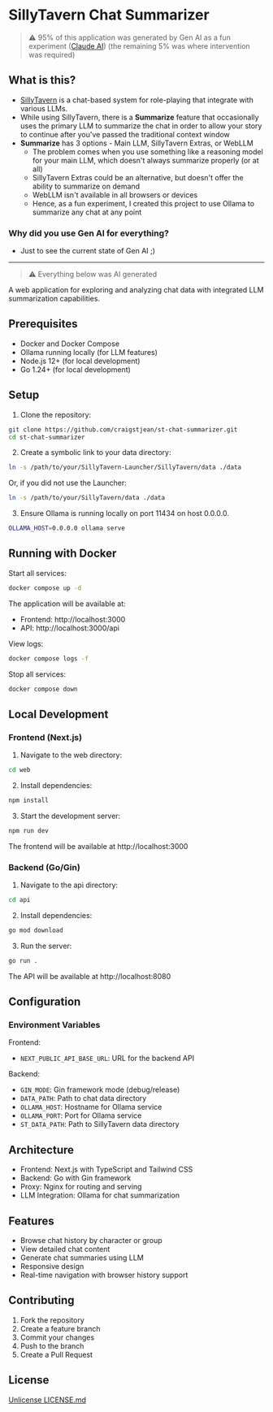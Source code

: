 # SillyTavern Chat Summarizer

> :warning: 95% of this application was generated by Gen AI as a fun experiment ([Claude AI](https://claude.ai/))
> (the remaining 5% was where intervention was required)

## What is this?

- [SillyTavern](https://github.com/SillyTavern/SillyTavern) is a chat-based system for role-playing that integrate with various LLMs.
- While using SillyTavern, there is a **Summarize** feature that occasionally uses the primary LLM to summarize the chat in order to allow your story to continue after you've passed the traditional context window
- **Summarize** has 3 options - Main LLM, SillyTavern Extras, or WebLLM
    - The problem comes when you use something like a reasoning model for your main LLM, which doesn't always summarize properly (or at all)
    - SillyTavern Extras could be an alternative, but doesn't offer the ability to summarize on demand
    - WebLLM isn't available in all browsers or devices
    - Hence, as a fun experiment, I created this project to use Ollama to summarize any chat at any point

### Why did you use Gen AI for everything?

- Just to see the current state of Gen AI ;)

---

> :warning: Everything below was AI generated

A web application for exploring and analyzing chat data with integrated LLM summarization capabilities.

## Prerequisites

- Docker and Docker Compose
- Ollama running locally (for LLM features)
- Node.js 12+ (for local development)
- Go 1.24+ (for local development)

## Setup

1. Clone the repository:
```bash
git clone https://github.com/craigstjean/st-chat-summarizer.git
cd st-chat-summarizer
```

2. Create a symbolic link to your data directory:
```bash
ln -s /path/to/your/SillyTavern-Launcher/SillyTavern/data ./data
```

Or, if you did not use the Launcher:
```bash
ln -s /path/to/your/SillyTavern/data ./data
```

3. Ensure Ollama is running locally on port 11434 on host 0.0.0.0.
```bash
OLLAMA_HOST=0.0.0.0 ollama serve
```

## Running with Docker

Start all services:
```bash
docker compose up -d
```

The application will be available at:
- Frontend: http://localhost:3000
- API: http://localhost:3000/api

View logs:
```bash
docker compose logs -f
```

Stop all services:
```bash
docker compose down
```

## Local Development

### Frontend (Next.js)

1. Navigate to the web directory:
```bash
cd web
```

2. Install dependencies:
```bash
npm install
```

3. Start the development server:
```bash
npm run dev
```

The frontend will be available at http://localhost:3000

### Backend (Go/Gin)

1. Navigate to the api directory:
```bash
cd api
```

2. Install dependencies:
```bash
go mod download
```

3. Run the server:
```bash
go run .
```

The API will be available at http://localhost:8080

## Configuration

### Environment Variables

Frontend:
- `NEXT_PUBLIC_API_BASE_URL`: URL for the backend API

Backend:
- `GIN_MODE`: Gin framework mode (debug/release)
- `DATA_PATH`: Path to chat data directory
- `OLLAMA_HOST`: Hostname for Ollama service
- `OLLAMA_PORT`: Port for Ollama service
- `ST_DATA_PATH`: Path to SillyTavern data directory

## Architecture

- Frontend: Next.js with TypeScript and Tailwind CSS
- Backend: Go with Gin framework
- Proxy: Nginx for routing and serving
- LLM Integration: Ollama for chat summarization

## Features

- Browse chat history by character or group
- View detailed chat content
- Generate chat summaries using LLM
- Responsive design
- Real-time navigation with browser history support

## Contributing

1. Fork the repository
2. Create a feature branch
3. Commit your changes
4. Push to the branch
5. Create a Pull Request

## License

[Unlicense LICENSE.md](LICENSE.md)
